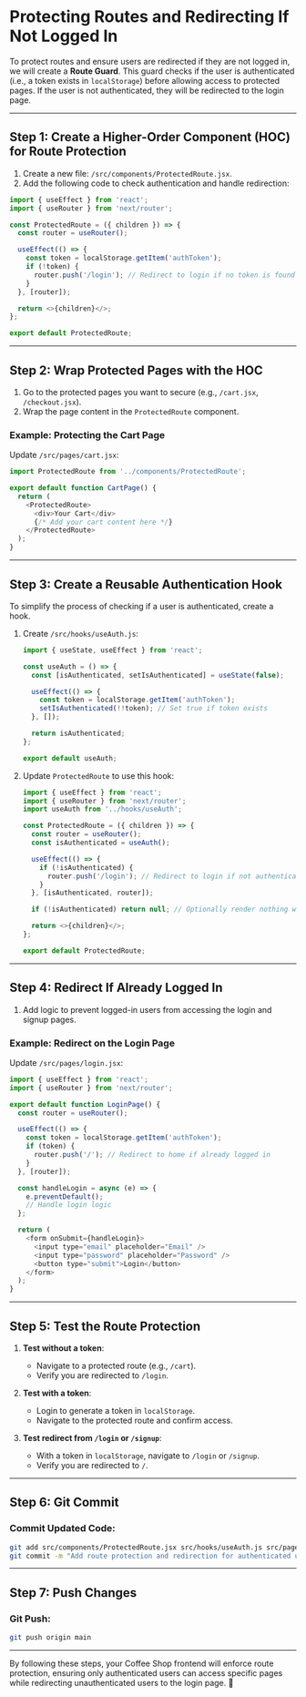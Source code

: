 # Protecting Routes and Redirecting If Not Logged In

To protect routes and ensure users are redirected if they are not logged in, we will create a **Route Guard**. This guard checks if the user is authenticated (i.e., a token exists in `localStorage`) before allowing access to protected pages. If the user is not authenticated, they will be redirected to the login page.

---

## **Step 1: Create a Higher-Order Component (HOC) for Route Protection**

1. Create a new file: `/src/components/ProtectedRoute.jsx`.
2. Add the following code to check authentication and handle redirection:

```javascript
import { useEffect } from 'react';
import { useRouter } from 'next/router';

const ProtectedRoute = ({ children }) => {
  const router = useRouter();

  useEffect(() => {
    const token = localStorage.getItem('authToken');
    if (!token) {
      router.push('/login'); // Redirect to login if no token is found
    }
  }, [router]);

  return <>{children}</>;
};

export default ProtectedRoute;
```

---

## **Step 2: Wrap Protected Pages with the HOC**

1. Go to the protected pages you want to secure (e.g., `/cart.jsx`, `/checkout.jsx`).
2. Wrap the page content in the `ProtectedRoute` component.

### Example: Protecting the Cart Page
Update `/src/pages/cart.jsx`:
```javascript
import ProtectedRoute from '../components/ProtectedRoute';

export default function CartPage() {
  return (
    <ProtectedRoute>
      <div>Your Cart</div>
      {/* Add your cart content here */}
    </ProtectedRoute>
  );
}
```

---

## **Step 3: Create a Reusable Authentication Hook**

To simplify the process of checking if a user is authenticated, create a hook.

1. Create `/src/hooks/useAuth.js`:
   ```javascript
   import { useState, useEffect } from 'react';

   const useAuth = () => {
     const [isAuthenticated, setIsAuthenticated] = useState(false);

     useEffect(() => {
       const token = localStorage.getItem('authToken');
       setIsAuthenticated(!!token); // Set true if token exists
     }, []);

     return isAuthenticated;
   };

   export default useAuth;
   ```

2. Update `ProtectedRoute` to use this hook:
   ```javascript
   import { useEffect } from 'react';
   import { useRouter } from 'next/router';
   import useAuth from '../hooks/useAuth';

   const ProtectedRoute = ({ children }) => {
     const router = useRouter();
     const isAuthenticated = useAuth();

     useEffect(() => {
       if (!isAuthenticated) {
         router.push('/login'); // Redirect to login if not authenticated
       }
     }, [isAuthenticated, router]);

     if (!isAuthenticated) return null; // Optionally render nothing while redirecting

     return <>{children}</>;
   };

   export default ProtectedRoute;
   ```

---

## **Step 4: Redirect If Already Logged In**

1. Add logic to prevent logged-in users from accessing the login and signup pages.

### Example: Redirect on the Login Page
Update `/src/pages/login.jsx`:
```javascript
import { useEffect } from 'react';
import { useRouter } from 'next/router';

export default function LoginPage() {
  const router = useRouter();

  useEffect(() => {
    const token = localStorage.getItem('authToken');
    if (token) {
      router.push('/'); // Redirect to home if already logged in
    }
  }, [router]);

  const handleLogin = async (e) => {
    e.preventDefault();
    // Handle login logic
  };

  return (
    <form onSubmit={handleLogin}>
      <input type="email" placeholder="Email" />
      <input type="password" placeholder="Password" />
      <button type="submit">Login</button>
    </form>
  );
}
```

---

## **Step 5: Test the Route Protection**

1. **Test without a token**:
   - Navigate to a protected route (e.g., `/cart`).
   - Verify you are redirected to `/login`.

2. **Test with a token**:
   - Login to generate a token in `localStorage`.
   - Navigate to the protected route and confirm access.

3. **Test redirect from `/login` or `/signup`**:
   - With a token in `localStorage`, navigate to `/login` or `/signup`.
   - Verify you are redirected to `/`.

---

## **Step 6: Git Commit**

### **Commit Updated Code**:
```bash
git add src/components/ProtectedRoute.jsx src/hooks/useAuth.js src/pages/cart.jsx src/pages/login.jsx
git commit -m "Add route protection and redirection for authenticated users"
```

---

## **Step 7: Push Changes**

### **Git Push**:
```bash
git push origin main
```

---

By following these steps, your Coffee Shop frontend will enforce route protection, ensuring only authenticated users can access specific pages while redirecting unauthenticated users to the login page. 🎉